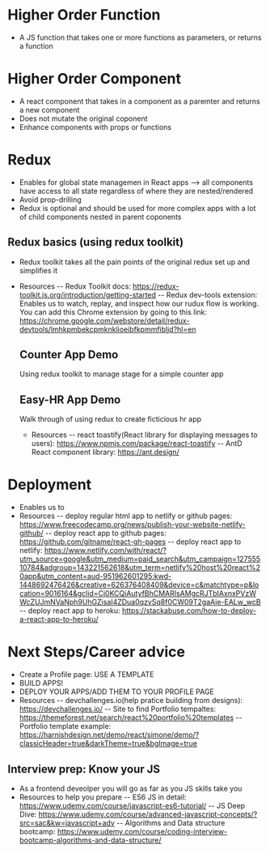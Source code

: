 <!-- Week 17 HOF/HOC , Redux -->

# Higher Order Function

- A JS function that takes one or more functions as parameters, or returns a function

# Higher Order Component

- A react component that takes in a component as a paremter and returns a new component
- Does not mutate the original coponent
- Enhance components with props or functions

# Redux

- Enables for global state managemen in React apps --> all components have access to all state regardless of where they are nested/rendered
- Avoid prop-drilling
- Redux is optional and should be used for more complex apps with a lot of child components nested in parent coponents

## Redux basics (using redux toolkit)

- Redux toolkit takes all the pain points of the original redux set up and simplifies it
- Resources
  -- Redux Toolkit docs: https://redux-toolkit.js.org/introduction/getting-started
  -- Redux dev-tools extension: Enables us to watch, replay, and inspect how our rudux flow is working. You can add this Chrome extension by going to this link: https://chrome.google.com/webstore/detail/redux-devtools/lmhkpmbekcpmknklioeibfkpmmfibljd?hl=en

  ## Counter App Demo

  Using redux toolkit to manage stage for a simple counter app

  ## Easy-HR App Demo

  Walk through of using redux to create ficticious hr app

  - Resources
    -- react toastify(React library for displaying messages to users): https://www.npmjs.com/package/react-toastify
    -- AntD React component library: https://ant.design/

# Deployment

- Enables us to
- Resources
  -- deploy regular html app to netlify or github pages: https://www.freecodecamp.org/news/publish-your-website-netlify-github/
  -- deploy react app to github pages: https://github.com/gitname/react-gh-pages
  -- deploy react app to netlify: https://www.netlify.com/with/react/?utm_source=google&utm_medium=paid_search&utm_campaign=12755510784&adgroup=143221562618&utm_term=netlify%20host%20react%20app&utm_content=aud-951962601295:kwd-1448692476426&creative=626376408409&device=c&matchtype=p&location=9016164&gclid=Cj0KCQiAutyfBhCMARIsAMgcRJTbIAxnxPVzWWcZUJmNVaNph9UhGZisaI4ZDua0qzvSq8f0CW09T2gaAie-EALw_wcB
  -- deploy react app to heroku: https://stackabuse.com/how-to-deploy-a-react-app-to-heroku/

# Next Steps/Career advice

- Create a Profile page: USE A TEMPLATE
- BUILD APPS!
- DEPLOY YOUR APPS/ADD THEM TO YOUR PROFILE PAGE
- Resources
  -- devchallenges.io(help pratice building from designs): https://devchallenges.io/
  -- Site to find Portfolio tempaltes: https://themeforest.net/search/react%20portfolio%20templates
  -- Portfolio template example: https://harnishdesign.net/demo/react/simone/demo/?classicHeader=true&darkTheme=true&bgImage=true

## Interview prep: Know your JS

- As a frontend deveolper you will go as far as you JS skills take you
- Resources to help you prepare
  -- ES6 JS in detail: https://www.udemy.com/course/javascript-es6-tutorial/
  -- JS Deep Dive: https://www.udemy.com/course/advanced-javascript-concepts/?src=sac&kw=javascript+adv
  -- Algorithms and Data structure bootcamp: https://www.udemy.com/course/coding-interview-bootcamp-algorithms-and-data-structure/
